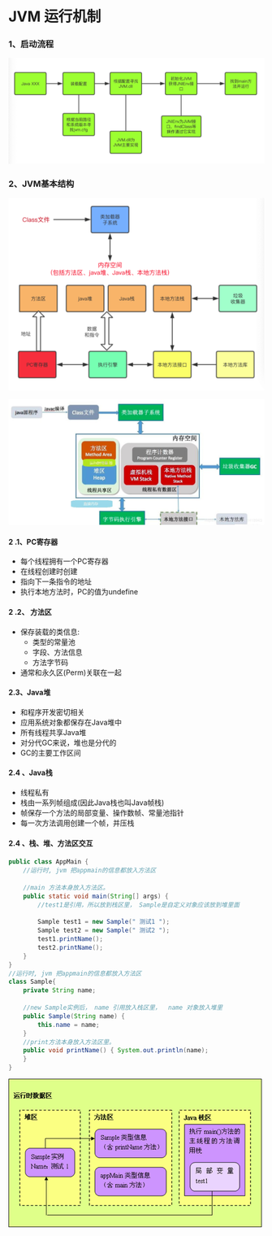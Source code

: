 # JVM 运行机制

### 1、启动流程

![](../../image/dev/java/jvm-run-start.png)



###  2、JVM基本结构

![](../../image/dev/java/jvm-struct.png)

![](../../image/dev/java/java-struct.png)

####  2 .1、PC寄存器

- 每个线程拥有一个PC寄存器
- 在线程创建时创建
- 指向下一条指令的地址
- 执行本地方法时，PC的值为undefine

#### 2 .2、 方法区

- 保存装载的类信息:
  - 类型的常量池
  - 字段、方法信息
  - 方法字节码 
- 通常和永久区(Perm)关联在一起

#### 2.3、Java堆

- 和程序开发密切相关
- 应用系统对象都保存在Java堆中
- 所有线程共享Java堆
- 对分代GC来说，堆也是分代的
- GC的主要工作区间

#### 2.4 、Java栈

- 线程私有
- 栈由一系列帧组成(因此Java栈也叫Java帧栈)
- 帧保存一个方法的局部变量、操作数帧、常量池指针
- 每一次方法调用创建一个帧，并压栈

#### 2.4 、栈、堆、方法区交互

```java
public class AppMain {
    //运行时, jvm 把appmain的信息都放入方法区 

    //main 方法本身放入方法区。
    public static void main(String[] args) {
        //test1是引用，所以放到栈区里， Sample是自定义对象应该放到堆里面 

        Sample test1 = new Sample(" 测试1 ");
        Sample test2 = new Sample(" 测试2 ");
        test1.printName();
        test2.printName();
    }
}
//运行时, jvm 把appmain的信息都放入方法区 
class Sample{
    private String name;

    //new Sample实例后， name 引用放入栈区里，  name 对象放入堆里 
    public Sample(String name) {
        this.name = name;
    }
    //print方法本身放入方法区里。
    public void printName() { System.out.println(name);
    }
}
```

![](../../image/dev/java/jvm-stack-help.png)